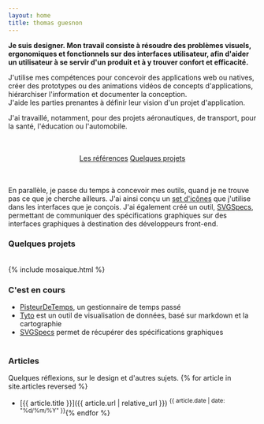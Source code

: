 ```yaml
---
layout: home
title: thomas guesnon
---
```


**Je suis designer. Mon travail consiste à résoudre des problèmes visuels, ergonomiques et fonctionnels sur des interfaces utilisateur, afin d'aider un utilisateur à se servir d'un produit et à y trouver confort et efficacité.**

J'utilise mes compétences pour concevoir des applications web ou natives, créer des prototypes ou des animations vidéos de concepts d'applications, hiérarchiser l'information et documenter la conception.<br/>
J'aide les parties prenantes à définir leur vision d'un projet d'application.

J'ai travaillé, notamment, pour des projets aéronautiques, de transport, pour la santé, l'éducation ou l'automobile.

<div style="width:100%; text-align:center; margin:3rem 0;">
<a type="button" class="btn btn-outline-primary" href="/references">Les références</a>
<a type="button" class="btn btn-outline-primary" href="/projets">Quelques projets</a>
</div>

En parallèle, je passe du temps à concevoir mes outils, quand je ne trouve pas ce que je cherche ailleurs. J'ai ainsi conçu un [set d'icônes](http://platform.thomasguesnon.net/pajeweic/) que j'utilise dans les interfaces que je conçois. J'ai également créé un outil, [SVGSpecs](https://framagit.org/patjennings/svg-specifications "SVG Speccs"), permettant de communiquer des spécifications graphiques sur des interfaces graphiques à destination des développeurs front-end.

### Quelques projets ###
<br/>
{% include mosaique.html %}

### C'est en cours ###

- [PisteurDeTemps]({{site.url}}/pisteur-temps "Pisteur de temps"), un gestionnaire de temps passé
- [Tyto]({{site.url}}/tyto "Tyto") est un outil de visualisation de données, basé sur markdown et la cartographie
- [SVGSpecs]({{site.url}}/articles/2019/03/06/2019-03-07-inkscape.html#spécification-dinterface "SVG Specs") permet de récupérer des spécifications graphiques
<br/><br/>

### Articles ###
Quelques réflexions, sur le design et d'autres sujets.
{% for article in site.articles reversed %}
- [{{ article.title }}]({{ article.url | relative_url }}) <sup>{{ article.date | date: "%d/%m/%Y" }}</sup>{% endfor %}




